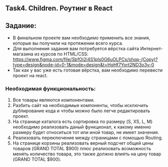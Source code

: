 ## Task4. Children. Роутинг в React

## Задание: 
* В финальном проекте вам необходимо применить все знания, которые вы получили на протяжении всего курса. 
* Для выполнения задания вам потребуется вёрстка сайта Интернет-магазина из курсов по HTML/CSS: https://www.figma.com/file/SbfOi2i4S1pIs0G6uOLPCx/shop-(Copy)?type=design&node-id=0-1&mode=design&t=HqHf7Yort2ND3o3y-0 
* Так как у вас уже есть готовая вёрстка, вам необходимо перевести проект на react.

### Необходимая функциональность:
1. Все товары являются компонентами.
2. Разбить сайт на необходимые компоненты, чтобы исключить дублирование кода и чтобы можно было легче редактировать проект.
3. На странице каталога есть сортировка по размеру (S, XS, L, M) необходимо реализовать даный функционал, к какому именно размеру будет относиться тот или иной товар, не имеет значения.
4. Реализовать переключение между страницами с помощью Routing.
5. На странице корзины реализовать верный подсчет общей цены товаров (GRAND TOTAL $900) плюс реализовать возможность менять количество товара, это также должно влиять на цену товар (GRAND TOTAL $900).